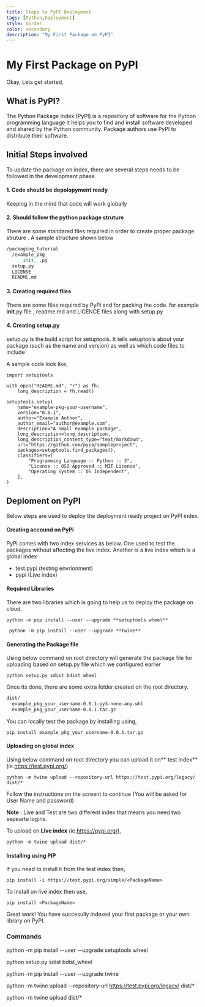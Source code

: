 ```yaml
---
title: Steps to PyPI Deployment
tags: [Python,Deployment]
style: border
color: secondary
description: "My First Package on PyPI"
---
```


# My First Package on PyPI

Okay, Lets get started,

## What is PyPI?

The Python Package Index (PyPI) is a repository of software for the Python programming language it helps you to find and install software developed and shared by the Python community. Package authors use PyPI to distribute their software.

## Initial Steps involved

To update the package on index, there are several steps needs to be followed in the development phase.

#### 1. Code should be depolopyment ready
Keeping in the mind that code will work globally

#### 2. Should follow the python package struture

There are some standared files required in order to create proper package struture . A sample structure shown below

```rst
/packaging_tutorial
  /example_pkg
    __init__.py
  setup.py
  LICENSE
  README.md
```
#### 3. Creating required files

There are some files required by PyPi and for packing the code. for example  __init__.py file , readme.md and LICENCE files along with setup.py

#### 4. Creating setup.py

setup.py is the build script for setuptools. It tells setuptools about your package (such as the name and version) as well as which code files to include

A sample code look like,

    import setuptools
    
    with open("README.md", "r") as fh:
        long_description = fh.read()
    
    setuptools.setup(
        name="example-pkg-your-username",
        version="0.0.1",
        author="Example Author",
        author_email="author@example.com",
        description="A small example package",
        long_description=long_description,
        long_description_content_type="text/markdown",
        url="https://github.com/pypa/sampleproject",
        packages=setuptools.find_packages(),
        classifiers=[
            "Programming Language :: Python :: 3",
            "License :: OSI Approved :: MIT License",
            "Operating System :: OS Independent",
        ],
    )

## Deploment on PyPI

Below steps are used to deploy the deployment ready project on PyPI index.

#### Creating accound on PyPi 

PyPi comes with two index services as below. One used to test the packages without affecting the live index. Another is a live index which is a global index

- test.pypi (testing envrionment)
- pypi (Live index)

#### Required Libraries

There are two libraries which is going to help us to deploy the package on cloud.

`python -m pip install --user --upgrade **setuptools wheel**`

` python -m pip install --user --upgrade **twine**`

#### Generating the Package file

Using below command on root directory will generate the package file for uploading based on setup.py file which we configured earlier

`python setup.py sdist bdist_wheel`

Once its done, there are some extra folder created on the root directory. 

```rst
dist/
  example_pkg_your_username-0.0.1-py3-none-any.whl
  example_pkg_your_username-0.0.1.tar.gz
```
You can locally test the package by installing using,

`pip install example_pkg_your_username-0.0.1.tar.gz`

#### Uploading on global index 

Using below command on root directory you can upload it on** test index** (ie.https://test.pypi.org/)

`python -m twine upload --repository-url https://test.pypi.org/legacy/ dist/*`

Follow the instructions on the screent to continue (You will be asked for User Name and password)

**Note :** Live and Test are two different index that means you need two sepearte logins.

To upload on **Live index** (ie.https://pypi.org/),

`python -m twine upload dist/*`

#### Installing using PIP

If you need to install it from the test index then,

`pip install -i https://test.pypi.org/simple/<PackageName>`

To Install on live index then use,

`pip install <PackageName>`

Great work! You have succesully indexed your first package or your own library on PyPI.


### Commands

python -m pip install --user --upgrade setuptools wheel

python setup.py sdist bdist_wheel

python -m pip install --user --upgrade twine

python -m twine upload --repository-url https://test.pypi.org/legacy/ dist/*

python -m twine upload dist/*


